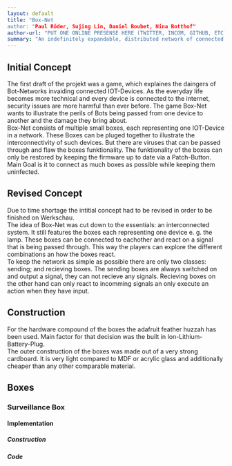 ```yaml
---
layout: default
title: "Box-Net
author: "Paul Röder, Sujing Lin, Daniel Boubet, Nina Botthof"
author-url: "PUT ONE ONLINE PRESENSE HERE (TWITTER, INCOM, GITHUB, ETC)"
summary: "An indefinitely expandable, distributed network of connected boxes."
---
```




## Initial Concept

The first draft of the projekt was a game, which explaines the daingers of Bot-Networks invaiding connected IOT-Devices. As the everyday life becomes more technical and every device is connected to the internet, security issues are more harmful than ever before. The game Box-Net wants to illustrate the perils of Bots being passed from one device to another and the damage they bring about.  
Box-Net consists of multiple small boxes, each representing one IOT-Device in a network. These Boxes can be pluged together to illustrate the interconnectivity of such devices. But there are viruses that can be passed through and flaw the boxes funktionality. The funktionality of the boxes can only be restored by keeping the firmware up to date via a Patch-Button. Main Goal is it to connect as much boxes as possible while keeping them uninfected.



## Revised Concept

Due to time shortage the intitial concept had to be revised in order to be finished on Werkschau.  
The idea of Box-Net was cut down to the essentials: an interconnected system. It still features the boxes each representing one device e. g. the lamp. These boxes can be connected to eachother and react on a signal that is being passed through. This way the players can explore the different combinations an how the boxes react.  
To keep the network as simple as possible there are only two classes: sending; and recieving boxes. The sending boxes are always switched on and output a signal, they can not recieve any signals. Recieving boxes on the other hand can only react to incomming signals an only execute an action when they have input.  


## Construction

For the hardware compound of the boxes the adafruit feather huzzah has been used. Main factor for that decision was the built in Ion-Lithium-Battery-Plug.  
The outer construction of the boxes was made out of a very strong cardboard. It is very light compared to MDF or acrylic glass and additionally cheaper than any other comparable material.  


## Boxes

### Surveillance Box

#### Implementation

##### Construction

##### Code

